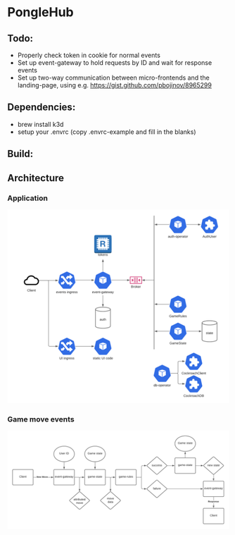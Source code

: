 # PongleHub

## Todo:

- Properly check token in cookie for normal events
- Set up event-gateway to hold requests by ID and wait for response events
- Set up two-way communication between micro-frontends and the landing-page, using e.g. https://gist.github.com/pbojinov/8965299

## Dependencies:

- brew install k3d
- setup your .envrc (copy .envrc-example and fill in the blanks)

## Build:

## Architecture

### Application

![](docs/pongle-architecture.png)

### Game move events

![](docs/pongle-game-move.png)

